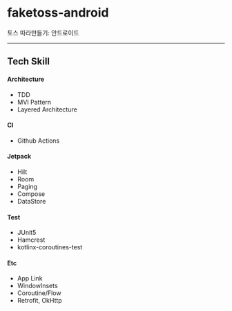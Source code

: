 # faketoss-android

토스 따라만들기: 안드로이드

---

## Tech Skill

#### Architecture

- TDD
- MVI Pattern
- Layered Architecture

#### CI

- Github Actions

#### Jetpack

- Hilt
- Room
- Paging
- Compose
- DataStore

#### Test

- JUnit5
- Hamcrest
- kotlinx-coroutines-test

#### Etc

- App Link
- WindowInsets
- Coroutine/Flow
- Retrofit, OkHttp
